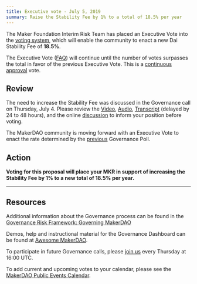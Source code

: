 ```yaml
---
title: Executive vote - July 5, 2019
summary: Raise the Stability Fee by 1% to a total of 18.5% per year
---
```

The Maker Foundation Interim Risk Team has placed an Executive Vote into the [voting system](https://vote.makerdao.com/), which will enable the community to enact a new Dai Stability Fee of **18.5%**.

The Executive Vote ([FAQ](https://makerdao.com/en/faq/voting#what-is-executive-voting)) will continue until the number of votes surpasses the total in favor of the previous Executive Vote. This is a [continuous approval](https://github.com/makerdao/community/blob/master/faqs/governance.md#what-is-continuous-approval-voting) vote.

## Review

The need to increase the Stability Fee was discussed in the Governance call on Thursday, July 4. Please review the [Video](https://www.youtube.com/playlist?list=PLLzkWCj8ywWNq5-90-Id6VPSsrk4OWVan), [Audio](https://soundcloud.com/makerdao/sets/governance-and-risk), [Transcript](https://community-development.makerdao.com/governance/governance-and-risk-meetings/transcripts) (delayed by 24 to 48 hours), and the online [discussion](https://www.reddit.com/r/mkrgov/) to inform your position before voting.

The MakerDAO community is moving forward with an Executive Vote to enact the rate determined by the [previous](https://vote.makerdao.com/polling) Governance Poll.

## Action

**Voting for this proposal will place your MKR in support of increasing the Stability Fee by 1% to a new total of 18.5% per year.**

---

## Resources

Additional information about the Governance process can be found in the [Governance Risk Framework: Governing MakerDAO](https://medium.com/makerdao/makerdao-governance-risk-framework-part-3-7a4c620f4077)

Demos, help and instructional material for the Governance Dashboard can be found at [Awesome MakerDAO](https://github.com/makerdao/awesome-makerdao#voting).

To participate in future Governance calls, please [join us](https://www.reddit.com/r/MakerDAO/comments/8xvsiy/new_weekly_meetings_schedule/) every Thursday at 16:00 UTC.

To add current and upcoming votes to your calendar, please see the [MakerDAO Public Events Calendar](https://calendar.google.com/calendar/embed?src=makerdao.com_3efhm2ghipksegl009ktniomdk%40group.calendar.google.com&ctz=America%2FLos_Angeles).